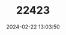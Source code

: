 ---
title: "22423"
category: "Juturnia brunei"
draft: false
date: 2024-02-22 13:03:50
languages:
  English: ["Brune Spring Snail", "Brune's Tryonia", "Brune's Springsnail"]
---